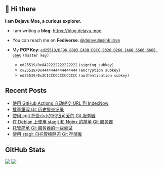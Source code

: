 ## 👋 Hi there

**I am Dejavu Moe, a curious explorer.**

- I am writing a **blog**: https://blog.dejavu.moe
- You can reach me on **Fediverse**: [@dejavu@sink.love](https://@dejavu@sink.love)
- My **PGP Key**: [`ed25519/DF96 8883 EA3B DBCC 9326 D260 1A66 6666 6666 6666`](https://xvo.es/pgp) `(master key)`

  - `ed25519/0x8422222222222222` `(signing subkey)`
  - `cv25519/0x4444444444444444` `(encryption subkey)`
  - `ed25519/0x3C1CCCCCCCCCCCCC` `(authentication subkey)`

## Recent Posts

<!-- BLOG-POST-LIST:START -->
- [使用 GitHub Actions 自动提交 URL 到 IndexNow](https://blog.dejavu.moe/posts/automatically-submit-urls-to-indexnow-with-github-actions/)
- [批量重写 Git 历史提交记录](https://blog.dejavu.moe/posts/batch-rewriting-git-commit-history/)
- [使用 cgit 托管小小的也很可爱的 Git 服务器](https://blog.dejavu.moe/posts/hosting-minimal-git-server-with-cgit/)
- [在 Debian 上使用 stagit 和 Nginx 的简单 Git 服务器](https://blog.dejavu.moe/posts/simple-git-server-with-stagit-and-nginx-on-debian/)
- [托管简单 Git 服务器的一些尝试](https://blog.dejavu.moe/posts/try-hosting-simple-git-server/)
- [使用 stagit 自托管纯静态 Git 存储库](https://blog.dejavu.moe/posts/host-pure-static-git-repository-with-stagit/)
<!-- BLOG-POST-LIST:END -->

## GitHub Stats

![](https://fastly.jsdelivr.net/gh/DejavuMoe/GitHub-Stats@latest/generated/overview.svg)
![](https://fastly.jsdelivr.net/gh/DejavuMoe/GitHub-Stats@latest/generated/languages.svg)
